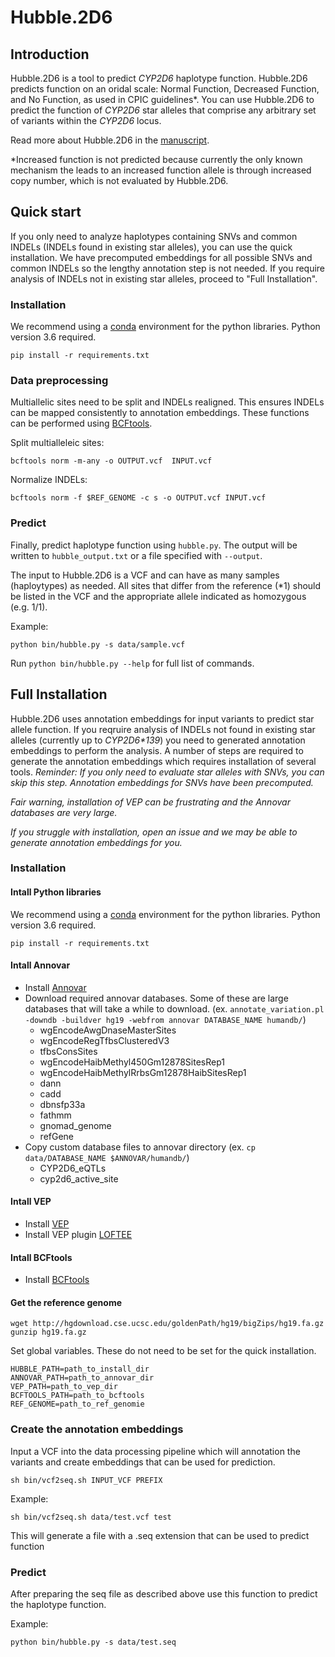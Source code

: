 # Hubble.2D6

## Introduction

Hubble.2D6 is a tool to predict *CYP2D6* haplotype function.  Hubble.2D6 predicts function on an oridal scale: Normal Function, Decreased Function, and No Function, as used in CPIC guidelines\*.  You can use Hubble.2D6 to predict the function of *CYP2D6* star alleles that comprise any arbitrary set of variants within the *CYP2D6* locus.

Read more about Hubble.2D6 in the [manuscript](https://www.biorxiv.org/content/10.1101/684357v2.abstract).

\*Increased function is not predicted because currently the only known mechanism the leads to an increased function allele is through increased copy number, which is not evaluated by Hubble.2D6.  


## Quick start
If you only need to analyze haplotypes containing SNVs and common INDELs (INDELs found in existing star alleles), you can use the quick installation.  We have precomputed embeddings for all possible SNVs and common INDELs so the lengthy annotation step is not needed. If you require analysis of INDELs not in existing star alleles, proceed to "Full Installation".

### Installation

We recommend using a [conda](https://docs.conda.io/en/latest/) environment for the python libraries. Python version 3.6 required.

```pip install -r requirements.txt```

### Data preprocessing

Multiallelic sites need to be split and INDELs realigned. This ensures INDELs can be mapped consistently to annotation embeddings. These functions can be performed using [BCFtools](http://samtools.github.io/bcftools/bcftools.html).

Split multialleleic sites:
```
bcftools norm -m-any -o OUTPUT.vcf  INPUT.vcf
```

Normalize INDELs:
```
bcftools norm -f $REF_GENOME -c s -o OUTPUT.vcf INPUT.vcf
```


### Predict

Finally, predict haplotype function using `hubble.py`.  The output will be written to `hubble_output.txt` or a file specified with `--output`. 

The input to Hubble.2D6 is a VCF and can have as many samples (haploytypes) as needed.  All sites that differ from the reference (*1) should be listed in the VCF and the appropriate allele indicated as homozygous (e.g. 1/1). 

Example:
```
python bin/hubble.py -s data/sample.vcf
```

Run `python bin/hubble.py --help` for full list of commands.



## Full Installation
Hubble.2D6 uses annotation embeddings for input variants to predict star allele function.  If you reqruire analysis of INDELs not found in existing star alleles (currently up to *CYP2D6\*139*) you need to generated annotation embeddings to perform the analysis. A number of steps are required to generate the annotation embeddings which requires installation of several tools.  *Reminder: If you only need to evaluate star alleles with SNVs, you can skip this step.  Annotation embeddings for SNVs have been precomputed.*

_Fair warning, installation of VEP can be frustrating and the Annovar databases are very large._

_If you struggle with installation, open an issue and we may be able to generate annotation embeddings for you._

### Installation

#### Intall Python libraries
We recommend using a [conda](https://docs.conda.io/en/latest/) environment for the python libraries. Python version 3.6 required.

```
pip install -r requirements.txt
```

#### Intall Annovar
* Install [Annovar](https://annovar.openbioinformatics.org/en/latest/)
* Download required annovar databases.  Some of these are large databases that will take a while to download.  (ex. `annotate_variation.pl -downdb -buildver hg19 -webfrom annovar DATABASE_NAME humandb/`)
    * wgEncodeAwgDnaseMasterSites
    * wgEncodeRegTfbsClusteredV3
    * tfbsConsSites
    * wgEncodeHaibMethyl450Gm12878SitesRep1
    * wgEncodeHaibMethylRrbsGm12878HaibSitesRep1
    * dann
    * cadd
    * dbnsfp33a
    * fathmm
    * gnomad_genome
    * refGene
* Copy custom database files to annovar directory (ex. `cp data/DATABASE_NAME $ANNOVAR/humandb/`)
    * CYP2D6_eQTLs
    * cyp2d6_active_site

#### Intall VEP
* Install [VEP](https://uswest.ensembl.org/info/docs/tools/vep/index.html)
* Install VEP plugin [LOFTEE](https://github.com/konradjk/loftee)

#### Intall BCFtools
* Install [BCFtools](http://samtools.github.io/bcftools/bcftools.html)

#### Get the reference genome

```
wget http://hgdownload.cse.ucsc.edu/goldenPath/hg19/bigZips/hg19.fa.gz
gunzip hg19.fa.gz
```

Set global variables.  These do not need to be set for the quick installation.

```
HUBBLE_PATH=path_to_install_dir
ANNOVAR_PATH=path_to_annovar_dir
VEP_PATH=path_to_vep_dir
BCFTOOLS_PATH=path_to_bcftools
REF_GENOME=path_to_ref_genomie
```

### Create the annotation embeddings

Input a VCF into the data processing pipeline which will annotation the variants and create embeddings that can be used for prediction.

```
sh bin/vcf2seq.sh INPUT_VCF PREFIX
```

Example:
```
sh bin/vcf2seq.sh data/test.vcf test
```

This will generate a file with a .seq extension that can be used to predict function


### Predict

After preparing the seq file as described above use this function to predict the haplotype function.

Example:
```
python bin/hubble.py -s data/test.seq
```







